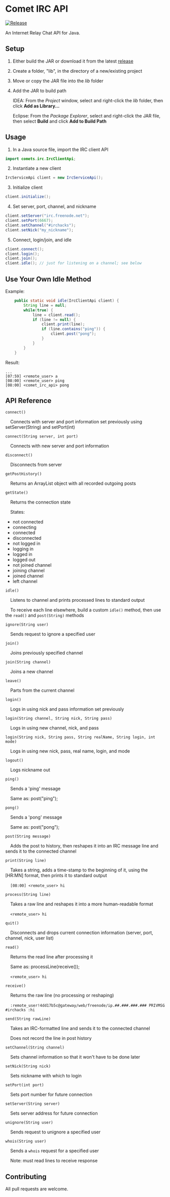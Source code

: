 # Comet IRC API

[![Release](https://img.shields.io/github/release/ronrihoo/Comet-IRC-API/all.svg)](https://github.com/ronrihoo/Comet-IRC-API/releases)

An Internet Relay Chat API for Java.

## Setup

1. Either build the JAR or download it from the latest [release](https://github.com/ronrihoo/Comet-IRC-API/releases)

2. Create a folder, "lib", in the directory of a new/existing project

3. Move or copy the JAR file into the _lib_ folder

4. Add the JAR to build path

   IDEA: From the _Project_ window, select and right-click the _lib_ folder, then click **Add as Library...**

   Eclipse: From the _Package Explorer_, select and right-click the JAR file, then select **Build** and click **Add to Build Path**

## Usage

1. In a Java source file, import the IRC client API

```java
import comets.irc.IrcClientApi;
```

2. Instantiate a new client

```java
IrcServiceApi client = new IrcServiceApi();
```

3. Initialize client

```java
client.initialize();
```

4. Set server, port, channel, and nickname

```java
client.setServer("irc.freenode.net");
client.setPort(6667);
client.setChannel("#irchacks");
client.setNick("my_nickname");
```

5. Connect, login/join, and idle

```java
client.connect();
client.login();
client.join();
client.idle(); // just for listening on a channel; see below
```

## Use Your Own Idle Method

Example: 

```java
    public static void idle(IrcClientApi client) {
        String line = null;
        while(true) {
            line = client.read();
            if (line != null) {
                client.print(line);
                if (line.contains("ping")) {
                    client.post("pong");
                }
            }
        }
    }
```

Result:

```
...
[07:59] <remote_user> a
[08:00] <remote_user> ping
[08:00] <comet_irc_api> pong
```

## API Reference

`connect()`

&nbsp;&nbsp;&nbsp;&nbsp;Connects with server and port information set previously using setServer(String) and setPort(int)

`connect(String server, int port)`

&nbsp;&nbsp;&nbsp;&nbsp;Connects with new server and port information

`disconnect()`

&nbsp;&nbsp;&nbsp;&nbsp;Disconnects from server

`getPostHistory()`

&nbsp;&nbsp;&nbsp;&nbsp;Returns an ArrayList<String> object with all recorded outgoing posts

`getState()`

&nbsp;&nbsp;&nbsp;&nbsp;Returns the connection state

&nbsp;&nbsp;&nbsp;&nbsp;States:
 * not connected
 * connecting
 * connected
 * disconnected
 * not logged in
 * logging in
 * logged in
 * logged out
 * not joined channel
 * joining channel
 * joined channel
 * left channel

`idle()`

&nbsp;&nbsp;&nbsp;&nbsp;Listens to channel and prints processed lines to standard output

&nbsp;&nbsp;&nbsp;&nbsp;To receive each line elsewhere, build a custom `idle()` method, then use the `read()` and `post(String)` methods

`ignore(String user)`

&nbsp;&nbsp;&nbsp;&nbsp;Sends request to ignore a specified user

`join()`

&nbsp;&nbsp;&nbsp;&nbsp;Joins previously specified channel

`join(String channel)`

&nbsp;&nbsp;&nbsp;&nbsp;Joins a new channel

`leave()`

&nbsp;&nbsp;&nbsp;&nbsp;Parts from the current channel

`login()`

&nbsp;&nbsp;&nbsp;&nbsp;Logs in using nick and pass information set previously

`login(String channel, String nick, String pass)`

&nbsp;&nbsp;&nbsp;&nbsp;Logs in using new channel, nick, and pass

`login(String nick, String pass, String realName, String login, int mode)`

&nbsp;&nbsp;&nbsp;&nbsp;Logs in using new nick, pass, real name, login, and mode

`logout()`

&nbsp;&nbsp;&nbsp;&nbsp;Logs nickname out

`ping()`

&nbsp;&nbsp;&nbsp;&nbsp;Sends a 'ping' message

&nbsp;&nbsp;&nbsp;&nbsp;Same as: post("ping");

`pong()`

&nbsp;&nbsp;&nbsp;&nbsp;Sends a 'pong' message

&nbsp;&nbsp;&nbsp;&nbsp;Same as: post("pong");

`post(String message)`

&nbsp;&nbsp;&nbsp;&nbsp;Adds the post to history, then reshapes it into an IRC message line and sends it to the connected channel

`print(String line)`

&nbsp;&nbsp;&nbsp;&nbsp;Takes a string, adds a time-stamp to the beginning of it, using the [HR:MN] format, then prints it to standard output

&nbsp;&nbsp;&nbsp;&nbsp;```[08:00] <remote_user> hi```

`process(String line)`

&nbsp;&nbsp;&nbsp;&nbsp;Takes a raw line and reshapes it into a more human-readable format

&nbsp;&nbsp;&nbsp;&nbsp;```<remote_user> hi```

`quit()`

&nbsp;&nbsp;&nbsp;&nbsp;Disconnects and drops current connection information (server, port, channel, nick, user list)

`read()`

&nbsp;&nbsp;&nbsp;&nbsp;Returns the read line after processing it

&nbsp;&nbsp;&nbsp;&nbsp;Same as: processLine(receive());

&nbsp;&nbsp;&nbsp;&nbsp;```<remote_user> hi```

`receive()`

&nbsp;&nbsp;&nbsp;&nbsp;Returns the raw line (no processing or reshaping)

&nbsp;&nbsp;&nbsp;&nbsp;```:remote_user!4dd17b5c@gateway/web/freenode/ip.##.###.###.### PRIVMSG #irchacks :hi```

`send(String rawLine)`

&nbsp;&nbsp;&nbsp;&nbsp;Takes an IRC-formatted line and sends it to the connected channel

&nbsp;&nbsp;&nbsp;&nbsp;Does not record the line in post history

`setChannel(String channel)`

&nbsp;&nbsp;&nbsp;&nbsp;Sets channel information so that it won't have to be done later

`setNick(String nick)`

&nbsp;&nbsp;&nbsp;&nbsp;Sets nickname with which to login

`setPort(int port)`

&nbsp;&nbsp;&nbsp;&nbsp;Sets port number for future connection

`setServer(String server)`

&nbsp;&nbsp;&nbsp;&nbsp;Sets server address for future connection

`unignore(String user)`

&nbsp;&nbsp;&nbsp;&nbsp;Sends request to unignore a specified user

`whois(String user)`

&nbsp;&nbsp;&nbsp;&nbsp;Sends a `whois` request for a specified user

&nbsp;&nbsp;&nbsp;&nbsp;Note: must read lines to receive response

## Contributing

All pull requests are welcome.